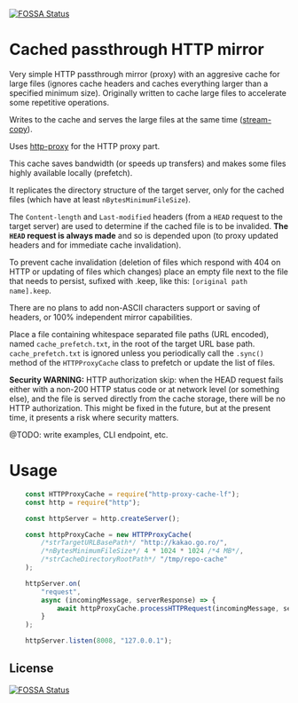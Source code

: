 [![FOSSA Status](https://app.fossa.io/api/projects/git%2Bgithub.com%2Foxygen%2FCachedPassthroughMirror.svg?type=shield)](https://app.fossa.io/projects/git%2Bgithub.com%2Foxygen%2FCachedPassthroughMirror?ref=badge_shield)

Cached passthrough HTTP mirror
==============================
Very simple HTTP passthrough mirror (proxy) with an aggresive cache for large files (ignores cache headers and caches everything larger than a specified minimum size). Originally written to cache large files to accelerate some repetitive operations.

Writes to the cache and serves the large files at the same time ([stream-copy](https://github.com/alexmingoia/stream-copy)).

Uses [http-proxy](https://github.com/nodejitsu/node-http-proxy) for the HTTP proxy part.

This cache saves bandwidth (or speeds up transfers) and makes some files highly available locally (prefetch).

It replicates the directory structure of the target server, only for the cached files (which have at least `nBytesMinimumFileSize`).

The `Content-length` and `Last-modified` headers (from a `HEAD` request to the target server) are used to determine if the cached file is to be invalided. __The `HEAD` request is always made__ and so is depended upon (to proxy updated headers and for immediate cache invalidation).

To prevent cache invalidation (deletion of files which respond with 404 on HTTP or updating of files which changes) place an empty file next to the file that needs to persist, sufixed with .keep, like this: `[original path name].keep`.

There are no plans to add non-ASCII characters support or saving of headers, or 100% independent mirror capabilities.

Place a file containing whitespace separated file paths (URL encoded), named `cache_prefetch.txt`, in the root of the target URL base path. `cache_prefetch.txt` is ignored unless you periodically call the `.sync()` method of the `HTTPProxyCache` class to prefetch or update the list of files.

__Security WARNING:__ HTTP authorization skip: when the HEAD request fails either with a non-200 HTTP status code or at network level (or something else), and the file is served directly from the cache storage, there will be no HTTP authorization. This might be fixed in the future, but at the present time, it presents a risk where security matters.

@TODO: write examples, CLI endpoint, etc.

Usage
=====
```JavaScript
	const HTTPProxyCache = require("http-proxy-cache-lf");
	const http = require("http");

	const httpServer = http.createServer();

	const httpProxyCache = new HTTPProxyCache(
		/*strTargetURLBasePath*/ "http://kakao.go.ro/", 
		/*nBytesMinimumFileSize*/ 4 * 1024 * 1024 /*4 MB*/, 
		/*strCacheDirectoryRootPath*/ "/tmp/repo-cache"
	);

	httpServer.on(
		"request",
		async (incomingMessage, serverResponse) => {
			await httpProxyCache.processHTTPRequest(incomingMessage, serverResponse);
		}
	);

	httpServer.listen(8008, "127.0.0.1");
```


## License
[![FOSSA Status](https://app.fossa.io/api/projects/git%2Bgithub.com%2Foxygen%2FCachedPassthroughMirror.svg?type=large)](https://app.fossa.io/projects/git%2Bgithub.com%2Foxygen%2FCachedPassthroughMirror?ref=badge_large)
